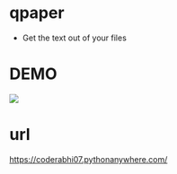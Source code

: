 # qpaper

* Get the text out of your files

# DEMO

![](https://github.com/coder-abhi07/qpaper/blob/main/Smashgif.gif)

# url
https://coderabhi07.pythonanywhere.com/
